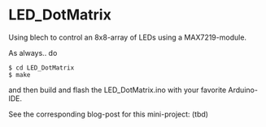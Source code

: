 # LED_DotMatrix
Using blech to control an 8x8-array of LEDs using a MAX7219-module.

As always.. do

```
$ cd LED_DotMatrix
$ make
```

and then build and flash the LED_DotMatrix.ino with your favorite Arduino-IDE.

See the corresponding blog-post for this mini-project: (tbd)
